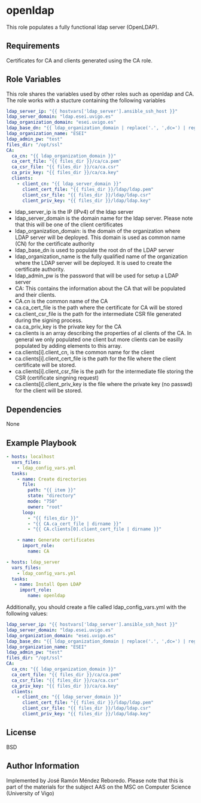 openldap
=========

This role populates a fully functional ldap server (OpenLDAP).

Requirements
------------

Certificates for CA and clients generated using the CA role.

Role Variables
--------------

This role shares the variables used by other roles such as openldap and CA. The role works with a stucture containing the following variables

```yaml
ldap_server_ip: "{{ hostvars['ldap_server'].ansible_ssh_host }}"
ldap_server_domain: "ldap.esei.uvigo.es"
ldap_organization_domain: "esei.uvigo.es"
ldap_base_dn: "{{ ldap_organization_domain | replace('.', ',dc=') | regex_replace('^', 'dc=')  }}"
ldap_organization_name: "ESEI"
ldap_admin_pw: "test"
files_dir: "/opt/ssl"
CA: 
  ca_cn: "{{ ldap_organization_domain }}"
  ca_cert_file: "{{ files_dir }}/ca/ca.pem"
  ca_csr_file: "{{ files_dir }}/ca/ca.csr"
  ca_priv_key: "{{ files_dir }}/ca/ca.key"
  clients:
    - client_cn: "{{ ldap_server_domain }}"
      client_cert_file: "{{ files_dir }}/ldap/ldap.pem"
      client_csr_file: "{{ files_dir }}/ldap/ldap.csr"
      client_priv_key: "{{ files_dir }}/ldap/ldap.key"
```
* ldap_server_ip is the IP (IPv4) of the ldap server  
* ldap_server_domain is the domain name for the ldap server. Please note that this will be one of the client certificates
* ldap_organization_domain: is the domain of the organization where LDAP server will be deployed. This domain is used as common name (CN) for the certificate authority
* ldap_base_dn is used to populate the root dn of the LDAP server
* ldap_organization_name is the fully qualified name of the organization where the LDAP server will be deployed. It is used to create the certificate authority.
* ldap_admin_pw is the password that will be used for setup a LDAP server
* CA: This contains the information about the CA that will be populated and their clients.
* CA.cn is the common name of the CA
* ca.ca_cert_file is the path where the certificate for CA will be stored
* ca.client_csr_file is the path for the intermediate CSR file generated during the signing process.
* ca.ca_priv_key is the private key for the CA
* ca.clients is an array describing the properties of al clients of the CA. In general we only populated one client but more clients can be easilly populated by adding elements to this array.
* ca.clients[i].client_cn, is the common name for the client
* ca.clients[i].client_cert_file is the path for the file where the client certificate will be stored.
* ca.clients[i].client_csr_file is the path for the intermediate file storing the CSR (certificate singning request)
* ca.clients[i].client_priv_key is the file where the private key (no passwd) for the client will be stored. 

Dependencies
------------

None

Example Playbook
----------------

```yaml
- hosts: localhost
  vars_files:
    - ldap_config_vars.yml
  tasks:
    - name: Create directories
      file:
        path: "{{ item }}"
        state: "directory"
        mode: "750"
        owner: "root"
      loop: 
        - "{{ files_dir }}"
        - "{{ CA.ca_cert_file | dirname }}"
        - "{{ CA.clients[0].client_cert_file | dirname }}"

    - name: Generate certificates
      import_role: 
        name: CA

- hosts: ldap_server
  vars_files:
    - ldap_config_vars.yml
  tasks:
   - name: Install Open LDAP
     import_role: 
        name: openldap
```

Additionally, you should create a file called ldap_config_vars.yml with the following values:

```yaml
ldap_server_ip: "{{ hostvars['ldap_server'].ansible_ssh_host }}"
ldap_server_domain: "ldap.esei.uvigo.es"
ldap_organization_domain: "esei.uvigo.es"
ldap_base_dn: "{{ ldap_organization_domain | replace('.', ',dc=') | regex_replace('^', 'dc=')  }}"
ldap_organization_name: "ESEI"
ldap_admin_pw: "test"
files_dir: "/opt/ssl"
CA: 
  ca_cn: "{{ ldap_organization_domain }}"
  ca_cert_file: "{{ files_dir }}/ca/ca.pem"
  ca_csr_file: "{{ files_dir }}/ca/ca.csr"
  ca_priv_key: "{{ files_dir }}/ca/ca.key"
  clients:
    - client_cn: "{{ ldap_server_domain }}"
      client_cert_file: "{{ files_dir }}/ldap/ldap.pem"
      client_csr_file: "{{ files_dir }}/ldap/ldap.csr"
      client_priv_key: "{{ files_dir }}/ldap/ldap.key"
```

License
-------
BSD

Author Information
------------------

Implemented by José Ramón Méndez Reboredo. Please note that this is part of the materials for the subject AAS on the MSC on Computer Science (University of Vigo)
